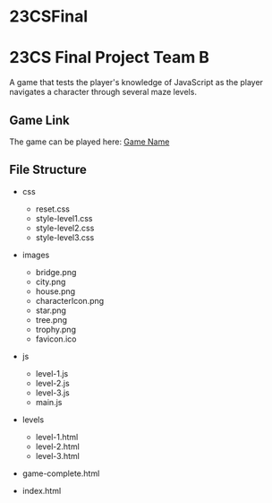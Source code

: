 # 23CSFinal

# 23CS Final Project Team B

A game that tests the player's knowledge of JavaScript as the
player navigates a character through several maze levels.

## Game Link

The game can be played here: [Game Name](http://...)

## File Structure

* css
    - reset.css
    - style-level1.css
    - style-level2.css
    - style-level3.css

* images
    - bridge.png
    - city.png
    - house.png
    - characterIcon.png
    - star.png
    - tree.png
    - trophy.png
    - favicon.ico

* js
    - level-1.js
    - level-2.js
    - level-3.js
    - main.js

* levels
    - level-1.html
    - level-2.html
    - level-3.html

* game-complete.html
* index.html

